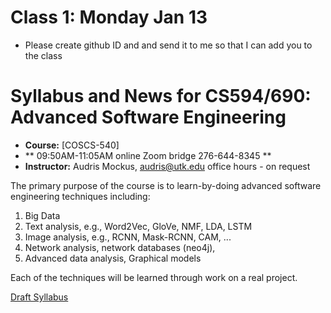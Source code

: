 # Class 1: Monday Jan 13

   - Please create github ID and and send it to me so that I can add you to the class


# Syllabus and News for CS594/690: Advanced Software Engineering

* **Course:** [COSCS-540]
* **  09:50AM-11:05AM  online Zoom bridge 276-644-8345 **
* **Instructor:** Audris Mockus, [audris@utk.edu](mailto:audris@utk.edu) office hours - on request


The primary purpose of the course is to learn-by-doing advanced
software engineering techniques including:
1. Big Data
1. Text analysis, e.g., Word2Vec, GloVe, NMF, LDA, LSTM
2. Image analysis, e.g., RCNN, Mask-RCNN, CAM, ...
3. Network analysis, network databases (neo4j), 
4. Advanced data analysis, Graphical models

Each of the techniques will be learned through work on a real project. 

[Draft Syllabus](https://github.com/cs540-21/news/blob/master/ee.pdf)
